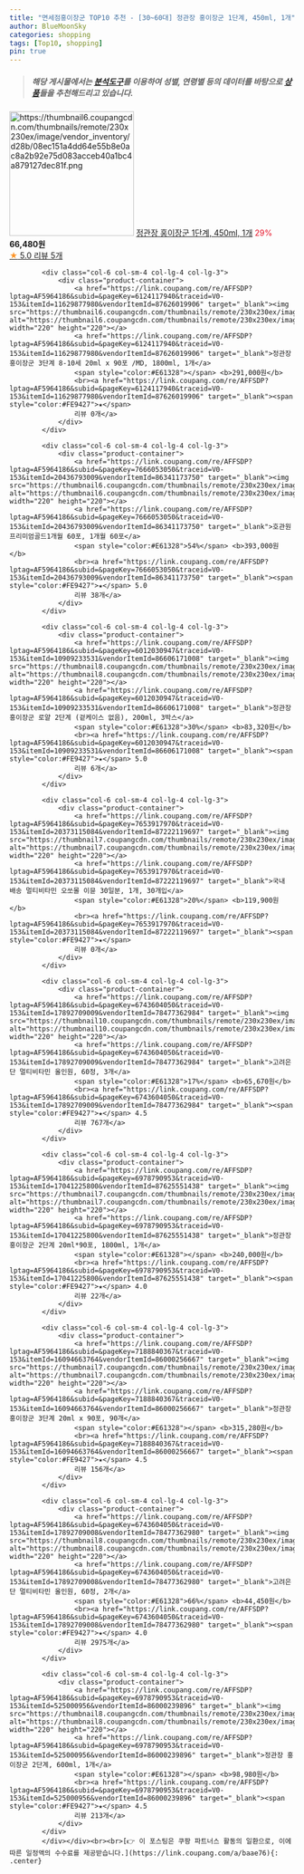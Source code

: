 ```yaml
---
title: "면세점홍이장군 TOP10 추천 - [30~60대] 정관장 홍이장군 1단계, 450ml, 1개"
author: BlueMoonSky
categories: shopping
tags: [Top10, shopping]
pin: true
---
```


> ##### 해당 게시물에서는 [**분석도구**](https://itemscout.io/)를 이용하여 **성별**, **연령별** 등의 데이터를 바탕으로 [**상품**](https://link.coupang.com/a/baae76)들을 추천해드리고 있습니다.
<div class="container"><div class="row">
            <div class="col-6 col-sm-4 col-lg-4 col-lg-3">
                <div class="product-container">
                    <a href="https://link.coupang.com/re/AFFSDP?lptag=AF5964186&subid=&pageKey=4311129782&traceid=V0-153&itemId=5003393158&vendorItemId=86534639604" target="_blank"><img src="https://thumbnail6.coupangcdn.com/thumbnails/remote/230x230ex/image/vendor_inventory/d28b/08ec151a4dd64e55b8e0ac8a2b92e75d083acceb40a1bc4a879127dec81f.png" alt="https://thumbnail6.coupangcdn.com/thumbnails/remote/230x230ex/image/vendor_inventory/d28b/08ec151a4dd64e55b8e0ac8a2b92e75d083acceb40a1bc4a879127dec81f.png" width="220" height="220"></a>
                    <a href="https://link.coupang.com/re/AFFSDP?lptag=AF5964186&subid=&pageKey=4311129782&traceid=V0-153&itemId=5003393158&vendorItemId=86534639604" target="_blank">정관장 홍이장군 1단계, 450ml, 1개</a>
                    <span style="color:#E61328">29%</span> <b>66,480원</b>
                    <br><a href="https://link.coupang.com/re/AFFSDP?lptag=AF5964186&subid=&pageKey=4311129782&traceid=V0-153&itemId=5003393158&vendorItemId=86534639604" target="_blank"><span style="color:#FE9427">★</span> 5.0
                    리뷰 5개</a>
                </div>
            </div>
            
            <div class="col-6 col-sm-4 col-lg-4 col-lg-3">
                <div class="product-container">
                    <a href="https://link.coupang.com/re/AFFSDP?lptag=AF5964186&subid=&pageKey=6124117940&traceid=V0-153&itemId=11629877980&vendorItemId=87626019906" target="_blank"><img src="https://thumbnail6.coupangcdn.com/thumbnails/remote/230x230ex/image/vendor_inventory/c129/112ae8aafb25b74c9ed977c017e9a2b4e710dbe85889a8405d72f9d0803b.jpg" alt="https://thumbnail6.coupangcdn.com/thumbnails/remote/230x230ex/image/vendor_inventory/c129/112ae8aafb25b74c9ed977c017e9a2b4e710dbe85889a8405d72f9d0803b.jpg" width="220" height="220"></a>
                    <a href="https://link.coupang.com/re/AFFSDP?lptag=AF5964186&subid=&pageKey=6124117940&traceid=V0-153&itemId=11629877980&vendorItemId=87626019906" target="_blank">정관장 홍이장군 3단계 8-10세 20ml x 90포 /MD, 1800ml, 1개</a>
                    <span style="color:#E61328"></span> <b>291,000원</b>
                    <br><a href="https://link.coupang.com/re/AFFSDP?lptag=AF5964186&subid=&pageKey=6124117940&traceid=V0-153&itemId=11629877980&vendorItemId=87626019906" target="_blank"><span style="color:#FE9427">★</span> 
                    리뷰 0개</a>
                </div>
            </div>
            
            <div class="col-6 col-sm-4 col-lg-4 col-lg-3">
                <div class="product-container">
                    <a href="https://link.coupang.com/re/AFFSDP?lptag=AF5964186&subid=&pageKey=7666053050&traceid=V0-153&itemId=20436793009&vendorItemId=86341173750" target="_blank"><img src="https://thumbnail6.coupangcdn.com/thumbnails/remote/230x230ex/image/vendor_inventory/cb18/ef730f8755c6b7bd07510256f33bead2f588cea374ba90e221304874f409.jpg" alt="https://thumbnail6.coupangcdn.com/thumbnails/remote/230x230ex/image/vendor_inventory/cb18/ef730f8755c6b7bd07510256f33bead2f588cea374ba90e221304874f409.jpg" width="220" height="220"></a>
                    <a href="https://link.coupang.com/re/AFFSDP?lptag=AF5964186&subid=&pageKey=7666053050&traceid=V0-153&itemId=20436793009&vendorItemId=86341173750" target="_blank">호관원 프리미엄골드1개월 60포, 1개월 60포</a>
                    <span style="color:#E61328">54%</span> <b>393,000원</b>
                    <br><a href="https://link.coupang.com/re/AFFSDP?lptag=AF5964186&subid=&pageKey=7666053050&traceid=V0-153&itemId=20436793009&vendorItemId=86341173750" target="_blank"><span style="color:#FE9427">★</span> 5.0
                    리뷰 38개</a>
                </div>
            </div>
            
            <div class="col-6 col-sm-4 col-lg-4 col-lg-3">
                <div class="product-container">
                    <a href="https://link.coupang.com/re/AFFSDP?lptag=AF5964186&subid=&pageKey=6012030947&traceid=V0-153&itemId=10909233531&vendorItemId=86606171008" target="_blank"><img src="https://thumbnail8.coupangcdn.com/thumbnails/remote/230x230ex/image/vendor_inventory/5a1e/8f58c63faed0cb83505debba85e3e11fe397366f8bdc6dfb9f389a334288.png" alt="https://thumbnail8.coupangcdn.com/thumbnails/remote/230x230ex/image/vendor_inventory/5a1e/8f58c63faed0cb83505debba85e3e11fe397366f8bdc6dfb9f389a334288.png" width="220" height="220"></a>
                    <a href="https://link.coupang.com/re/AFFSDP?lptag=AF5964186&subid=&pageKey=6012030947&traceid=V0-153&itemId=10909233531&vendorItemId=86606171008" target="_blank">정관장 홍이장군 로얄 2단계 (겉케이스 없음), 200ml, 3박스</a>
                    <span style="color:#E61328">30%</span> <b>83,320원</b>
                    <br><a href="https://link.coupang.com/re/AFFSDP?lptag=AF5964186&subid=&pageKey=6012030947&traceid=V0-153&itemId=10909233531&vendorItemId=86606171008" target="_blank"><span style="color:#FE9427">★</span> 5.0
                    리뷰 6개</a>
                </div>
            </div>
            
            <div class="col-6 col-sm-4 col-lg-4 col-lg-3">
                <div class="product-container">
                    <a href="https://link.coupang.com/re/AFFSDP?lptag=AF5964186&subid=&pageKey=7653917970&traceid=V0-153&itemId=20373115084&vendorItemId=87222119697" target="_blank"><img src="https://thumbnail7.coupangcdn.com/thumbnails/remote/230x230ex/image/vendor_inventory/d6a2/d414bc672467d2812000e7f13dddcb760b71a3e17af6630b479fbadfd269.jpg" alt="https://thumbnail7.coupangcdn.com/thumbnails/remote/230x230ex/image/vendor_inventory/d6a2/d414bc672467d2812000e7f13dddcb760b71a3e17af6630b479fbadfd269.jpg" width="220" height="220"></a>
                    <a href="https://link.coupang.com/re/AFFSDP?lptag=AF5964186&subid=&pageKey=7653917970&traceid=V0-153&itemId=20373115084&vendorItemId=87222119697" target="_blank">국내 배송 멀티비타민 오쏘몰 이뮨 30일분, 1개, 30개입</a>
                    <span style="color:#E61328">20%</span> <b>119,900원</b>
                    <br><a href="https://link.coupang.com/re/AFFSDP?lptag=AF5964186&subid=&pageKey=7653917970&traceid=V0-153&itemId=20373115084&vendorItemId=87222119697" target="_blank"><span style="color:#FE9427">★</span> 
                    리뷰 0개</a>
                </div>
            </div>
            
            <div class="col-6 col-sm-4 col-lg-4 col-lg-3">
                <div class="product-container">
                    <a href="https://link.coupang.com/re/AFFSDP?lptag=AF5964186&subid=&pageKey=6743604050&traceid=V0-153&itemId=17892709009&vendorItemId=78477362984" target="_blank"><img src="https://thumbnail10.coupangcdn.com/thumbnails/remote/230x230ex/image/vendor_inventory/ff07/7a7958f0688281dcc0977d1066b009132141259cd845541843f2063684b4.jpg" alt="https://thumbnail10.coupangcdn.com/thumbnails/remote/230x230ex/image/vendor_inventory/ff07/7a7958f0688281dcc0977d1066b009132141259cd845541843f2063684b4.jpg" width="220" height="220"></a>
                    <a href="https://link.coupang.com/re/AFFSDP?lptag=AF5964186&subid=&pageKey=6743604050&traceid=V0-153&itemId=17892709009&vendorItemId=78477362984" target="_blank">고려은단 멀티비타민 올인원, 60정, 3개</a>
                    <span style="color:#E61328">17%</span> <b>65,670원</b>
                    <br><a href="https://link.coupang.com/re/AFFSDP?lptag=AF5964186&subid=&pageKey=6743604050&traceid=V0-153&itemId=17892709009&vendorItemId=78477362984" target="_blank"><span style="color:#FE9427">★</span> 4.5
                    리뷰 767개</a>
                </div>
            </div>
            
            <div class="col-6 col-sm-4 col-lg-4 col-lg-3">
                <div class="product-container">
                    <a href="https://link.coupang.com/re/AFFSDP?lptag=AF5964186&subid=&pageKey=6978790953&traceid=V0-153&itemId=17041225800&vendorItemId=87625551438" target="_blank"><img src="https://thumbnail7.coupangcdn.com/thumbnails/remote/230x230ex/image/vendor_inventory/b55d/8962f135700adeace7b10b79ca5dea9b9c513ff0559ff9ba6c979ba7ac06.jpg" alt="https://thumbnail7.coupangcdn.com/thumbnails/remote/230x230ex/image/vendor_inventory/b55d/8962f135700adeace7b10b79ca5dea9b9c513ff0559ff9ba6c979ba7ac06.jpg" width="220" height="220"></a>
                    <a href="https://link.coupang.com/re/AFFSDP?lptag=AF5964186&subid=&pageKey=6978790953&traceid=V0-153&itemId=17041225800&vendorItemId=87625551438" target="_blank">정관장 홍이장군 2단계 20ml*90포, 1800ml, 1개</a>
                    <span style="color:#E61328"></span> <b>240,000원</b>
                    <br><a href="https://link.coupang.com/re/AFFSDP?lptag=AF5964186&subid=&pageKey=6978790953&traceid=V0-153&itemId=17041225800&vendorItemId=87625551438" target="_blank"><span style="color:#FE9427">★</span> 4.0
                    리뷰 22개</a>
                </div>
            </div>
            
            <div class="col-6 col-sm-4 col-lg-4 col-lg-3">
                <div class="product-container">
                    <a href="https://link.coupang.com/re/AFFSDP?lptag=AF5964186&subid=&pageKey=7188840367&traceid=V0-153&itemId=16094663764&vendorItemId=86000256667" target="_blank"><img src="https://thumbnail7.coupangcdn.com/thumbnails/remote/230x230ex/image/vendor_inventory/c1ec/bbf319fe888ba1d5b64c0fa4199450e9a12a5807a0ee787fe2e8a3069006.png" alt="https://thumbnail7.coupangcdn.com/thumbnails/remote/230x230ex/image/vendor_inventory/c1ec/bbf319fe888ba1d5b64c0fa4199450e9a12a5807a0ee787fe2e8a3069006.png" width="220" height="220"></a>
                    <a href="https://link.coupang.com/re/AFFSDP?lptag=AF5964186&subid=&pageKey=7188840367&traceid=V0-153&itemId=16094663764&vendorItemId=86000256667" target="_blank">정관장 홍이장군 3단계 20ml x 90포, 90개</a>
                    <span style="color:#E61328"></span> <b>315,280원</b>
                    <br><a href="https://link.coupang.com/re/AFFSDP?lptag=AF5964186&subid=&pageKey=7188840367&traceid=V0-153&itemId=16094663764&vendorItemId=86000256667" target="_blank"><span style="color:#FE9427">★</span> 4.5
                    리뷰 156개</a>
                </div>
            </div>
            
            <div class="col-6 col-sm-4 col-lg-4 col-lg-3">
                <div class="product-container">
                    <a href="https://link.coupang.com/re/AFFSDP?lptag=AF5964186&subid=&pageKey=6743604050&traceid=V0-153&itemId=17892709008&vendorItemId=78477362980" target="_blank"><img src="https://thumbnail8.coupangcdn.com/thumbnails/remote/230x230ex/image/vendor_inventory/db13/f242272a1aa9e1bef5d0d76f7aa8252c10172c91fc984f1c0cb33cf6c6e6.jpg" alt="https://thumbnail8.coupangcdn.com/thumbnails/remote/230x230ex/image/vendor_inventory/db13/f242272a1aa9e1bef5d0d76f7aa8252c10172c91fc984f1c0cb33cf6c6e6.jpg" width="220" height="220"></a>
                    <a href="https://link.coupang.com/re/AFFSDP?lptag=AF5964186&subid=&pageKey=6743604050&traceid=V0-153&itemId=17892709008&vendorItemId=78477362980" target="_blank">고려은단 멀티비타민 올인원, 60정, 2개</a>
                    <span style="color:#E61328">66%</span> <b>44,450원</b>
                    <br><a href="https://link.coupang.com/re/AFFSDP?lptag=AF5964186&subid=&pageKey=6743604050&traceid=V0-153&itemId=17892709008&vendorItemId=78477362980" target="_blank"><span style="color:#FE9427">★</span> 4.0
                    리뷰 2975개</a>
                </div>
            </div>
            
            <div class="col-6 col-sm-4 col-lg-4 col-lg-3">
                <div class="product-container">
                    <a href="https://link.coupang.com/re/AFFSDP?lptag=AF5964186&subid=&pageKey=6978790953&traceid=V0-153&itemId=525000956&vendorItemId=86000239896" target="_blank"><img src="https://thumbnail8.coupangcdn.com/thumbnails/remote/230x230ex/image/vendor_inventory/a9b1/2a513b9cbeaf92c9c0053a06b6a303e9feca261d26b8b8b94f689b601c7d.png" alt="https://thumbnail8.coupangcdn.com/thumbnails/remote/230x230ex/image/vendor_inventory/a9b1/2a513b9cbeaf92c9c0053a06b6a303e9feca261d26b8b8b94f689b601c7d.png" width="220" height="220"></a>
                    <a href="https://link.coupang.com/re/AFFSDP?lptag=AF5964186&subid=&pageKey=6978790953&traceid=V0-153&itemId=525000956&vendorItemId=86000239896" target="_blank">정관장 홍이장군 2단계, 600ml, 1개</a>
                    <span style="color:#E61328"></span> <b>98,980원</b>
                    <br><a href="https://link.coupang.com/re/AFFSDP?lptag=AF5964186&subid=&pageKey=6978790953&traceid=V0-153&itemId=525000956&vendorItemId=86000239896" target="_blank"><span style="color:#FE9427">★</span> 4.5
                    리뷰 213개</a>
                </div>
            </div>
            </div></div><br><br>[👉 이 포스팅은 쿠팡 파트너스 활동의 일환으로, 이에 따른 일정액의 수수료를 제공받습니다.](https://link.coupang.com/a/baae76){: .center}